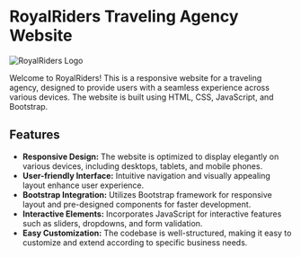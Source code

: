 # RoyalRiders Traveling Agency Website

![RoyalRiders Logo](link/to/logo.png)

Welcome to RoyalRiders! This is a responsive website for a traveling agency, designed to provide users with a seamless experience across various devices. The website is built using HTML, CSS, JavaScript, and Bootstrap.

## Features

- **Responsive Design:** The website is optimized to display elegantly on various devices, including desktops, tablets, and mobile phones.
- **User-friendly Interface:** Intuitive navigation and visually appealing layout enhance user experience.
- **Bootstrap Integration:** Utilizes Bootstrap framework for responsive layout and pre-designed components for faster development.
- **Interactive Elements:** Incorporates JavaScript for interactive features such as sliders, dropdowns, and form validation.
- **Easy Customization:** The codebase is well-structured, making it easy to customize and extend according to specific business needs.

